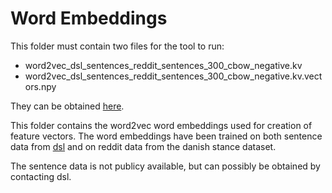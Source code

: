 # Word Embeddings

This folder must contain two files for the tool to run:

* word2vec_dsl_sentences_reddit_sentences_300_cbow_negative.kv
* word2vec_dsl_sentences_reddit_sentences_300_cbow_negative.kv.vectors.npy

They can be obtained [here](https://figshare.com/articles/Danish_DSL_and_Reddit_word2vec_word_embeddings/8099927).

This folder contains the word2vec word embeddings used for creation of feature vectors.
The word embeddings have been trained on both sentence data from [dsl](https://dsl.dk/) and on reddit data from the danish stance dataset.

The sentence data is not publicy available, but can possibly be obtained by contacting dsl.